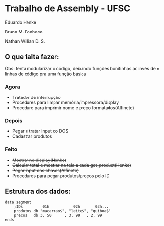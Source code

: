 # Trabalho de Assembly - UFSC

Eduardo Henke

Bruno M. Pacheco

Nathan Willian  D. S.

## O que falta fazer:
Obs: tenta modularizar o código, deixando funções bonitinhas ao invés de ```n``` linhas de código pra uma função básica
### Agora
* Tratador de interrupção
* Procedures para limpar memória/impressora/display
* Procedure para imprimir nome e preço formatados(Alfinete)
### Depois
* Pegar e tratar input do DOS
* Cadastrar produtos
### Feito
* ~~Mostrar no display(Henke)~~
* ~~Calcular total e mostrar na tela a cada get_product(Henke)~~
* ~~Pegar input das chaves(Alfinete)~~
* ~~Procedures para pegar produtos/preços pelo ID~~

## Estrutura dos dados:
```
data segment
	;IDs         01h           02h       03h...
    produtos db "macarrao$", "leite$", "quiboa$"
    precos   db 3, 50      , 3, 99   , 2, 99 
ends
```
